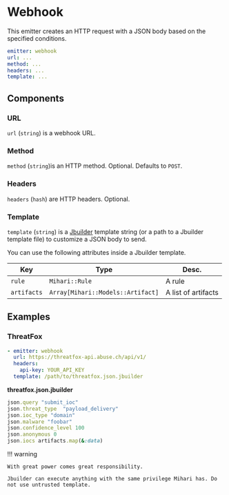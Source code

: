 # Webhook

This emitter creates an HTTP request with a JSON body based on the specified conditions.

```yaml
emitter: webhook
url: ...
method: ...
headers: ...
template: ...
```

## Components

### URL

`url` (`string`) is a webhook URL.

### Method

`method` (`string`)is an HTTP method. Optional. Defaults to `POST`.

### Headers

`headers` (`hash`) are HTTP headers. Optional.

### Template

`template` (`string`) is a [Jbuilder](https://github.com/rails/jbuilder) template string (or a path to a Jbuilder template file) to customize a JSON body to send.

You can use the following attributes inside a Jbuilder template.

| Key         | Type                              | Desc.               |
| ----------- | --------------------------------- | ------------------- |
| `rule`      | `Mihari::Rule`                    | A rule              |
| `artifacts` | `Array[Mihari::Models::Artifact]` | A list of artifacts |

## Examples

### ThreatFox

```yaml
- emitter: webhook
  url: https://threatfox-api.abuse.ch/api/v1/
  headers:
    api-key: YOUR_API_KEY
  template: /path/to/threatfox.json.jbuilder
```

**threatfox.json.jbuilder**

```ruby
json.query "submit_ioc"
json.threat_type  "payload_delivery"
json.ioc_type "domain"
json.malware "foobar"
json.confidence_level 100
json.anonymous 0
json.iocs artifacts.map(&:data)
```

!!! warning

    With great power comes great responsibility.

    Jbuilder can execute anything with the same privilege Mihari has. Do not use untrusted template.

